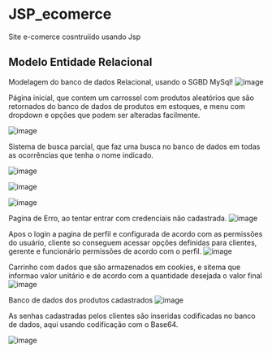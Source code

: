 # JSP_ecomerce
Site e-comerce cosntruiido usando Jsp


## Modelo Entidade Relacional
Modelagem do banco de dados Relacional, usando o SGBD MySql!
![image](https://github.com/And3rsoon/JSP_ecomerce/assets/114175542/cc2ad3ea-5267-4f86-af21-43821b86f28a)


Página inicial, que contem um carrossel com produtos aleatórios que são retornados do banco de dados de produtos em estoques, e menu com dropdown e opções que podem ser alteradas facilmente.

![image](https://github.com/And3rsoon/JSP_ecomerce/assets/114175542/33b207f1-217d-4f81-bca2-b60e939d75e5)


Sistema de busca parcial, que faz uma busca no banco de dados em todas as ocorrências que tenha o nome indicado.

![image](https://github.com/And3rsoon/JSP_ecomerce/assets/114175542/2c13d22c-7d8f-48e4-abd4-d61fce8e0370)


![image](https://github.com/And3rsoon/JSP_ecomerce/assets/114175542/db3a79de-4a47-4b7d-a7c9-8823c8d0c967)



![image](https://github.com/And3rsoon/JSP_ecomerce/assets/114175542/d6ab6f73-0a31-4c89-a799-315bccff8aa7)


Pagina de Erro, ao tentar entrar com credenciais não cadastrada.
![image](https://github.com/And3rsoon/JSP_ecomerce/assets/114175542/6e8a294a-1816-4812-ba7c-a05161caf84b)

Apos o login a pagina de perfil e configurada de acordo com as permissões do usuário, cliente so conseguem acessar opções definidas para clientes, gerente e funcionário permissões de acordo com o perfil.
![image](https://github.com/And3rsoon/JSP_ecomerce/assets/114175542/766be3f1-fb5a-445a-9e92-c5104746b042)

Carrinho com dados que são armazenados em cookies, e sitema que informao valor unitário e de acordo com a quantidade desejada o valor final
![image](https://github.com/And3rsoon/JSP_ecomerce/assets/114175542/f776d58a-859e-4187-9eb4-cba2cc37fa7d)

Banco de dados dos produtos cadastrados
![image](https://github.com/And3rsoon/JSP_ecomerce/assets/114175542/353c610b-988b-47e5-8196-c9d1f51d6275)

As senhas cadastradas pelos clientes são inseridas codificadas no banco de dados, aqui usando codificação com o Base64.

![image](https://github.com/And3rsoon/JSP_ecomerce/assets/114175542/cc18da9b-5ed4-4979-95ef-73d7cf9a5b9d)

